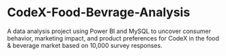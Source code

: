 # CodeX-Food-Bevrage-Analysis
A data analysis project using Power BI and MySQL to uncover consumer behavior, marketing impact, and product preferences for CodeX in the food &amp; beverage market based on 10,000 survey responses.
